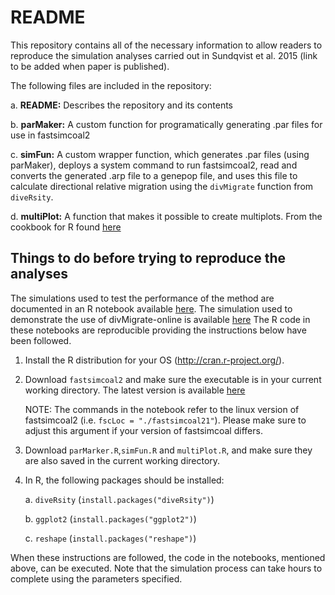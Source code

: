 # README

This repository contains all of the necessary information to allow readers to reproduce the simulation analyses carried out in Sundqvist et al. 2015 (link to be added when paper is published).

The following files are included in the repository:

a. __README:__ Describes the repository and its contents

b. __parMaker:__ A custom function for programatically generating .par files for use in fastsimcoal2

c. __simFun:__ A custom wrapper function, which generates .par files (using parMaker), deploys a system command to run fastsimcoal2, read and converts the generated .arp file to a genepop file, and uses this file to calculate directional relative migration using the `divMigrate` function from `diveRsity`.

d. __multiPlot:__ A function that makes it possible to create multiplots. From the cookbook for R found [here](http://www.cookbook-r.com/Graphs/Multiple_graphs_on_one_page_%28ggplot2%29/)

## Things to do before trying to reproduce the analyses

The simulations used to test the performance of the method are documented in an R notebook available [here](https://rpubs.com/lisasundqvist/SimulationsSundqvist15). The simulation used to demonstrate the use of divMigrate-online is available [here](http://rpubs.com/lisasundqvist/divMigrate-online) The R code in these notebooks are reproducible providing the instructions below have been followed.

1. Install the R distribution for your OS (http://cran.r-project.org/).

2. Download `fastsimcoal2` and make sure the executable is in your current working directory. The latest version is available [here](http://cmpg.unibe.ch/software/fastsimcoal2/)

    NOTE: The commands in the notebook refer to the linux version of fastsimcoal2 (i.e. `fscLoc = "./fastsimcoal21"`). Please make sure to adjust this argument if your version of fastsimcoal differs.

3. Download `parMarker.R`,`simFun.R` and `multiPlot.R`, and make sure they are also saved in the current working directory.

4. In R, the following packages should be installed:
    
    a. `diveRsity` (`install.packages("diveRsity")`)
    
    b. `ggplot2` (`install.packages("ggplot2")`)
    
    c. `reshape` (`install.packages("reshape")`)
    
When these instructions are followed, the code in the notebooks, mentioned above, can be executed. Note that the simulation process can take hours to complete using the parameters specified.
